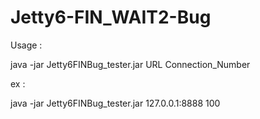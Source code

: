 # Jetty6-FIN_WAIT2-Bug

Usage :

java -jar Jetty6FINBug_tester.jar URL Connection_Number

ex : 

java -jar Jetty6FINBug_tester.jar 127.0.0.1:8888 100
